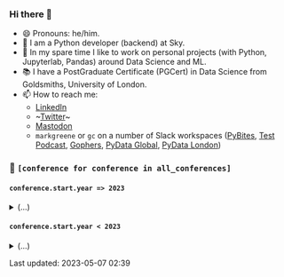 ### Hi there 👋

<!--
**markgreene74/markgreene74** is a ✨ _special_ ✨ repository because its `README.md` (this file) appears on your GitHub profile.

Here are some ideas to get you started:

- 🔭 I’m currently working on ...
- 🌱 I’m currently learning ...
- 👯 I’m looking to collaborate on ...
- 🤔 I’m looking for help with ...
- 💬 Ask me about ...
- 📫 How to reach me: ...
- 😄 Pronouns: ...
- ⚡ Fun fact: ...
-->

- 😄 Pronouns: he/him.
- 🔭 I am a Python developer (backend) at Sky.
- 🌱 In my spare time I like to work on personal projects (with Python, Jupyterlab, Pandas) around Data Science and ML.
- 📚 I have a PostGraduate Certificate (PGCert) in Data Science from Goldsmiths, University of London.
- 📫 How to reach me:
  - [LinkedIn](https://uk.linkedin.com/in/giuseppecunsolo)
  - ~[Twitter](https://twitter.com/markgreene74)~
  - [Mastodon](https://fosstodon.org/@markgreene)
  - `markgreene` or `gc` on a number of Slack workspaces ([PyBites](https://pybites.slack.com), [Test Podcast](https://testpodcast.slack.com), [Gophers](https://gophers.slack.com), [PyData Global](https://pydataglobal.slack.com), [PyData London](https://pydatalondon.slack.com))


### 📢 `[conference for conference in all_conferences]`

#### `conference.start.year => 2023`
<details><summary>(...)</summary>
<p>
<ul>

</ul>
</p>
</details>

#### `conference.start.year < 2023`
<details><summary>(...)</summary>
<p>
<ul>

  
<li><a href="https://pydata.org/global2022/">PyData Global 2022</a> 01-03 December, 2022 (Online)</li>
  

  
<li><a href="https://pyjamas.live/">Pyjamas Conf 2022</a> 26-27 November, 2022 (Online)</li>
  

  
<li><a href="https://gophercon.eu/">GopherCon Europe 2022</a> 29-31 July, 2022 (Online)</li>
  

  
<li><a href="https://pydata.org/london2022/">PyData London 2022</a> 17-19 June, 2022</li>
  

  
<li><a href="https://mlopsworld.com/">MLOps World 2022</a> 07-10 June, 2022 (Online)</li>
  

  
<li><a href="https://pyjamas.live/schedule/">Pyjamas Conf 2021</a> 04 December, 2021 (Online)</li>
  

  
<li><a href="https://pydata.org/global2021/">PyData Global 2021</a> 28-30 October, 2021 (Online)</li>
  

  
<li><a href="https://mlopsworld.com/">MLOps World</a> 13-17 June, 2021 (Online)</li>
  

  
<li><a href="https://gophercon.eu/schedule/">GopherCon Europe</a> 26-28 May, 2021 (Online)</li>
  

  
<li><a href="https://us.pycon.org/2021/">PyCon US</a> 12-18 May, 2021 (Online)</li>
  

  
<li><a href="https://aws.amazon.com/events/aws-innovate/machine-learning/online/emea/agenda/">AWS Innovate - AI/ML Edition</a> 24 February, 2021 (Online)</li>
  

  
<li><a href="https://2021.pycascades.com/">PyCascades</a> 19-21 February, 2021 (Online)</li>
  

  
<li><a href="https://pyjamas.live/schedule/">Pyjamas Conf 2020</a> 05 December, 2020 (Online)</li>
  

  
<li><a href="https://global.pydata.org/pages/program">PyData Global</a> 11-15 November, 2020 (Online)</li>
  

  
<li><a href="https://qconlondon.com/recap/london2020">QCon London</a> 02-06 March, 2020</li>
  

  
<li><a href="https://devopsdays.org/events/2019-london/program">Devopsdays London</a> 26-27 September, 2019</li>
  

</ul>
</p>
</details>

Last updated: 2023-05-07 02:39
